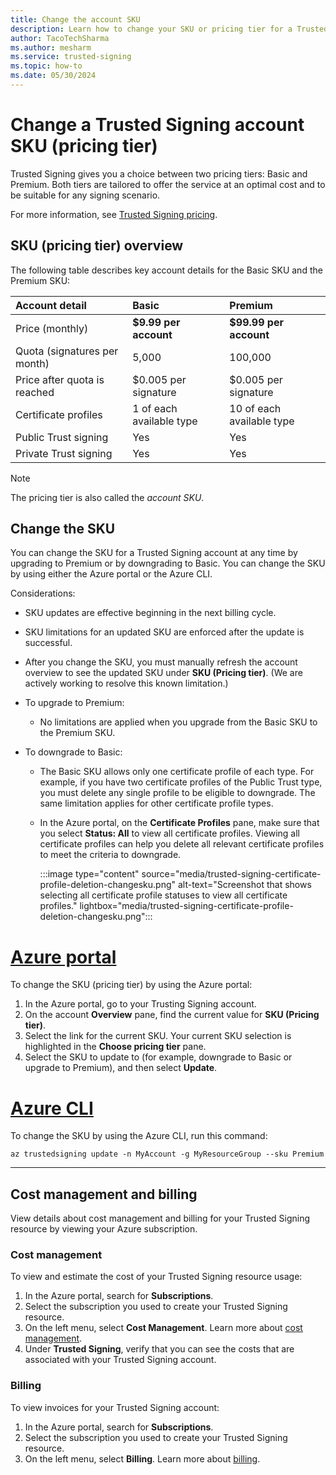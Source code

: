 ```yaml
---
title: Change the account SKU 
description: Learn how to change your SKU or pricing tier for a Trusted Signing account. 
author: TacoTechSharma 
ms.author: mesharm 
ms.service: trusted-signing 
ms.topic: how-to 
ms.date: 05/30/2024 
---
```



# Change a Trusted Signing account SKU (pricing tier)

Trusted Signing gives you a choice between two pricing tiers: Basic and Premium. Both tiers are tailored to offer the service at an optimal cost and to be suitable for any signing scenario.

For more information, see [Trusted Signing pricing](https://azure.microsoft.com/pricing/details/trusted-signing/).

## SKU (pricing tier) overview

The following table describes key account details for the Basic SKU and the Premium SKU:

|        Account detail       | Basic  | Premium     |
| :------------------- | :------------------- |:---------------|
| Price (monthly)              | **$9.99 per account**              | **$99.99 per account**  |
| Quota (signatures per month)             | 5,000              | 100,000  |
| Price after quota is reached             | $0.005 per signature               | $0.005 per signature   |
| Certificate profiles             | 1 of each available type               | 10 of each available type  |
| Public Trust signing             | Yes               | Yes  |
| Private Trust signing             | Yes               | Yes  |

> [!NOTE]
> The pricing tier is also called the *account SKU*.

## Change the SKU

You can change the SKU for a Trusted Signing account at any time by upgrading to Premium or by downgrading to Basic. You can change the SKU by using either the Azure portal or the Azure CLI.

Considerations:

- SKU updates are effective beginning in the next billing cycle.
- SKU limitations for an updated SKU are enforced after the update is successful.
- After you change the SKU, you must manually refresh the account overview to see the updated SKU under **SKU (Pricing tier)**. (We are actively working to resolve this known limitation.)
- To upgrade to Premium:

  - No limitations are applied when you upgrade from the Basic SKU to the Premium SKU.
- To downgrade to Basic:

  - The Basic SKU allows only one certificate profile of each type. For example, if you have two certificate profiles of the Public Trust type, you must delete any single profile to be eligible to downgrade. The same limitation applies for other certificate profile types.
  - In the Azure portal, on the **Certificate Profiles** pane, make sure that you select **Status: All** to view all certificate profiles. Viewing all certificate profiles can help you delete all relevant certificate profiles to meet the criteria to downgrade.

    :::image type="content" source="media/trusted-signing-certificate-profile-deletion-changesku.png" alt-text="Screenshot that shows selecting all certificate profile statuses to view all certificate profiles." lightbox="media/trusted-signing-certificate-profile-deletion-changesku.png":::

# [Azure portal](#tab/sku-portal)

To change the SKU (pricing tier) by using the Azure portal:

1. In the Azure portal, go to your Trusting Signing account.
1. On the account **Overview** pane, find the current value for **SKU (Pricing tier)**.
1. Select the link for the current SKU. Your current SKU selection is highlighted in the **Choose pricing tier** pane.
1. Select the SKU to update to (for example, downgrade to Basic or upgrade to Premium), and then select **Update**.

# [Azure CLI](#tab/sku-cli)

To change the SKU by using the Azure CLI, run this command:

```azurecli
az trustedsigning update -n MyAccount -g MyResourceGroup --sku Premium
```

---

## Cost management and billing

View details about cost management and billing for your Trusted Signing resource by viewing your Azure subscription.

### Cost management

To view and estimate the cost of your Trusted Signing resource usage:

1. In the Azure portal, search for **Subscriptions**.
1. Select the subscription you used to create your Trusted Signing resource.
1. On the left menu, select **Cost Management**. Learn more about [cost management](../cost-management-billing/costs/overview-cost-management.md).
1. Under **Trusted Signing**, verify that you can see the costs that are associated with your Trusted Signing account.  

### Billing

To view invoices for your Trusted Signing account:

1. In the Azure portal, search for **Subscriptions**.
1. Select the subscription you used to create your Trusted Signing resource.
1. On the left menu, select **Billing**. Learn more about [billing](../cost-management-billing/cost-management-billing-overview.md).
